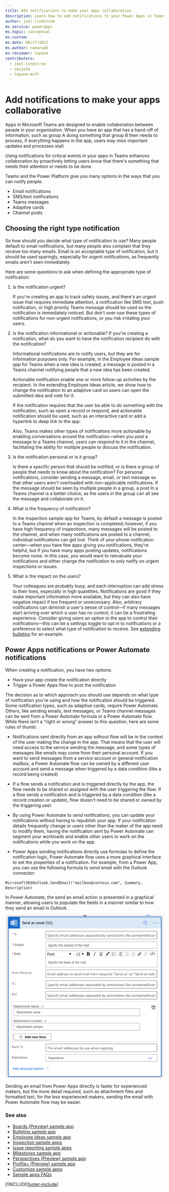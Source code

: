 ```yaml
---
title: Add notifications to make your apps collaborative
description: Learn how to add notifications to your Power Apps in Teams to make them more collaborative
author: joel-lindstrom
ms.service: powerapps
ms.topic: conceptual
ms.custom: 
ms.date: 08/17/2021
ms.author: namarwah
ms.reviewer: tapanm
contributors:
  - joel-lindstrom
  - navjotm
  - tapanm-msft
---
```


# Add notifications to make your apps collaborative

Apps in Microsoft Teams are designed to enable collaboration between people in your organization. When you have an app that has a hand-off of information, such as group A doing something that group B then needs to process, if everything happens in the app, users may miss important updates and processes stall.

Using notifications for critical events in your apps in Teams enhances collaboration by proactively letting users know that there's something that needs their attention or needs to be done.

Teams and the Power Platform give you many options in the ways that you can notify people.

- Email notifications
- SMS/text notifications
- Teams messages
- Adaptive cards
- Channel posts

## Choosing the right type notification

So how should you decide what type of notification to use? Many people default to email notifications, but many people also complain that they receive too many emails. Email is an acceptable type of notification, but it should be used sparingly, especially for urgent notifications, as frequently emails aren't seen immediately.

Here are some questions to ask when defining the appropriate type of notification:

1. Is the notification urgent?

    If you're creating an app to track safety issues, and there's an urgent issue that requires immediate attention, a notification like SMS text, push notification, or high priority Teams message should be used so the notification is immediately noticed. But don’t over-use these types of notifications for non-urgent notifications, or you risk irritating your users.

1. Is the notification informational or actionable? If you're creating a notification, what do you want to have the notification recipient do with the notification?

    Informational notifications are to notify users, but they are for information purposes only. For example, in the Employee Ideas sample app for Teams when a new idea is created, a message is posted in a Teams channel notifying people that a new idea has been created.

    Actionable notification enable one or more follow-up activities by the recipient. In the extending Employee Ideas article, we show how to change the notification to an adaptive card so users can open the submitted idea and vote for it.

    If the notification requires that the user be able to do something with the notification, such as open a record or respond, and actionable notification should be used, such as an interactive card or add a hyperlink to deep link to the app.

    Also, Teams makes other types of notifications more actionable by enabling conversations around the notification—when you post a message to a Teams channel, users can respond to it in the channel, facilitating the ability for multiple people to discuss the notification.

1. Is the notification personal or is it group?

    Is there a specific person that should be notified, or is there a group of people that needs to know about the notification? For personal notifications, consider sending a message, email, or text message so that other users aren't overloaded with non-applicable notifications. If the message should be seen by multiple people in a group, a post In a Teams channel is a better choice, as the users in the group can all see the message and collaborate on it.

1. What is the frequency of notification?

    In the Inspection sample app for Teams, by default a message is posted to a Teams channel when an inspection is completed; however, if you have high frequency of inspections, many messages will be posted to the channel, and when many notifications are posted to a channel, individual notifications can get lost. Think of your phone notification center—when you have few apps giving you notifications, they're helpful, but if you have many apps posting updates, notifications become noise. In this case, you would want to reevaluate your notifications and either change the notification to only notify on urgent inspections or issues.

1. What is the impact on the users?

    Your colleagues are probably busy, and each interruption can add stress to their lives, especially in high quantities. Notifications are good if they make important information more available, but they can also have negative impact if too frequent or unnecessary. Also, arbitrary notifications can diminish a user's sense of control—if many messages start arriving over which a user has no control, it can be a frustrating experience. Consider giving users an option in the app to control their notifications—this can be a settings toggle to opt in to notifications or a preference to select what type of notification to receive. See [extending bulletins](bulletins-notification-preference.md) for an example.

## Power Apps notifications or Power Automate notifications

When creating a notification, you have two options:

- Have your app create the notification directly
- Trigger a Power Apps flow to post the notification

The decision as to which approach you should use depends on what type of notification you're using and how the notification should be triggered. Some notification types, such as adaptive cards, require Power Automate. Others, like sending emails, text messages, or Teams channel messages can be sent from a Power Automate formula or a Power Automate flow. While there isn’t a “right or wrong” answer to this question, here are some rules of thumb:

- Notifications sent directly from an app without flow will be in the context of the user making the change in the app. That means that the user will need access to the service sending the message, and some types of messages like emails may come from their personal account. If you want to send messages from a service account or general notification mailbox, a Power Automate flow can be owned by a different user account and send a message when triggered by a data condition (like a record being created)

- If a flow sends a notification and is triggered directly by the app, the flow needs to be shared or assigned with the user triggering the flow. If a flow sends a notification and is triggered by a data condition (like a record creation or update), flow doesn't need to be shared or owned by the triggering user.

- By using Power Automate to send notifications, you can update your notifications without having to republish your app. If your notification details frequently change or users other than the maker of the app need to modify them, having the notification sent by Power Automate can segment your workloads and enable other users to work on the notifications while you work on the app.

- Power Apps sending notifications directly use formulas to define the notification logic, Power Automate flow uses a more graphical interface to set the properties of a notification. For example, from a Power App, you can use the following formula to send email with the Outlook connector:

```powerapps-dot
Microsoft365Outlook.SendEmail("mailbox@contoso.com", Summary, Description)
```

In Power Automate, the send an email action is presented in a graphical manner, allowing users to populate the fields in a manner similar to how they send an email in Outlook.

![power apps notifications vs power automate notifications](media/add-app-notifications/notification-choices.png)

Sending an email from Power Apps directly is faster for experienced makers, but the more detail required, such as attachment files and formatted text, for the less experienced makers, sending the email with Power Automate flow may be easier.

### See also

- [Boards (Preview) sample app](boards.md)
- [Bulletins sample app](bulletins.md)
- [Employee ideas sample app](employee-ideas.md)  
- [Inspection sample apps](inspection.md)  
- [Issue reporting sample apps](issue-reporting.md)
- [Milestones sample app](milestones.md)
- [Perspectives (Preview) sample app](perspectives.md)
- [Profile+ (Preview) sample app](profile-app.md)
- [Customize sample apps](customize-sample-apps.md)
- [Sample apps FAQs](sample-apps-faqs.md)

[!INCLUDE[footer-include](../includes/footer-banner.md)]

